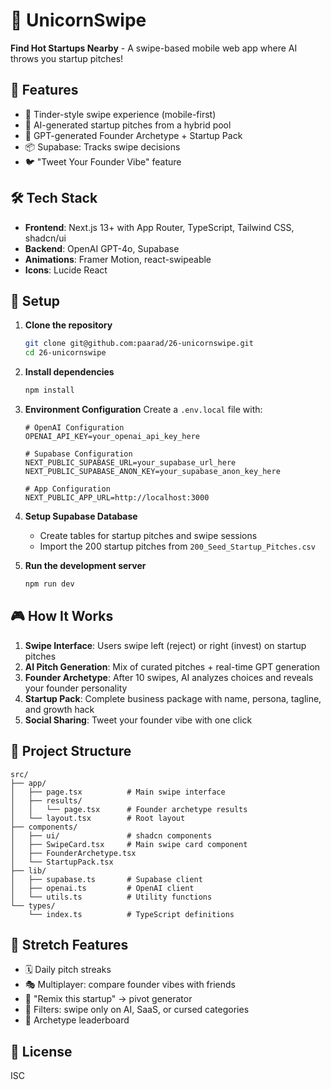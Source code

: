 # 🦄 UnicornSwipe

**Find Hot Startups Nearby** - A swipe-based mobile web app where AI throws you startup pitches!

## 🚀 Features

- 🔁 Tinder-style swipe experience (mobile-first)
- 🤖 AI-generated startup pitches from a hybrid pool
- 🧠 GPT-generated Founder Archetype + Startup Pack
- 📦 Supabase: Tracks swipe decisions
- 🐦 "Tweet Your Founder Vibe" feature

## 🛠️ Tech Stack

- **Frontend**: Next.js 13+ with App Router, TypeScript, Tailwind CSS, shadcn/ui
- **Backend**: OpenAI GPT-4o, Supabase
- **Animations**: Framer Motion, react-swipeable
- **Icons**: Lucide React

## 🔧 Setup

1. **Clone the repository**
   ```bash
   git clone git@github.com:paarad/26-unicornswipe.git
   cd 26-unicornswipe
   ```

2. **Install dependencies**
   ```bash
   npm install
   ```

3. **Environment Configuration**
   Create a `.env.local` file with:
   ```
   # OpenAI Configuration
   OPENAI_API_KEY=your_openai_api_key_here
   
   # Supabase Configuration  
   NEXT_PUBLIC_SUPABASE_URL=your_supabase_url_here
   NEXT_PUBLIC_SUPABASE_ANON_KEY=your_supabase_anon_key_here
   
   # App Configuration
   NEXT_PUBLIC_APP_URL=http://localhost:3000
   ```

4. **Setup Supabase Database**
   - Create tables for startup pitches and swipe sessions
   - Import the 200 startup pitches from `200_Seed_Startup_Pitches.csv`

5. **Run the development server**
   ```bash
   npm run dev
   ```

## 🎮 How It Works

1. **Swipe Interface**: Users swipe left (reject) or right (invest) on startup pitches
2. **AI Pitch Generation**: Mix of curated pitches + real-time GPT generation
3. **Founder Archetype**: After 10 swipes, AI analyzes choices and reveals your founder personality
4. **Startup Pack**: Complete business package with name, persona, tagline, and growth hack
5. **Social Sharing**: Tweet your founder vibe with one click

## 📁 Project Structure

```
src/
├── app/
│   ├── page.tsx          # Main swipe interface
│   ├── results/
│   │   └── page.tsx      # Founder archetype results
│   └── layout.tsx        # Root layout
├── components/
│   ├── ui/               # shadcn components
│   ├── SwipeCard.tsx     # Main swipe card component
│   ├── FounderArchetype.tsx
│   └── StartupPack.tsx
├── lib/
│   ├── supabase.ts       # Supabase client
│   ├── openai.ts         # OpenAI client
│   └── utils.ts          # Utility functions
└── types/
    └── index.ts          # TypeScript definitions
```

## 🔮 Stretch Features

- 🗓 Daily pitch streaks
- 🎭 Multiplayer: compare founder vibes with friends
- 🔁 "Remix this startup" → pivot generator
- 🎯 Filters: swipe only on AI, SaaS, or cursed categories
- 🧬 Archetype leaderboard

## 📄 License

ISC 